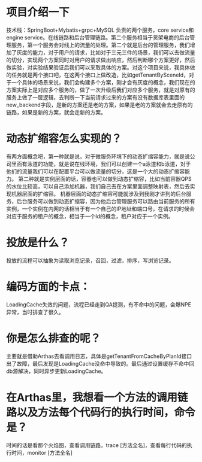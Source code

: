 # 项目介绍一下
技术栈：SpringBoot+Mybatis+grpc+MySQL
负责的两个服务，core service和engine service。在线链路和后台管理链路。第二个服务相当于货架电商的后台管理服务，第一个服务会对线上的流量的处理。第二个就是后台的管理服务，我们增加了灰度的能力，对于用户的请求，比如对于三元三件的场景，我们可以去做流量的切分，实现两个方案同时对用户的请求做出响应，然后判断哪个方案更好，然后做实验，对实验结果验证后我们可以采取具体的方案。对这个项目来说，我具体做的任务就是两个接口吧，在这两个接口上做改造，比如getTenantBySceneId，对于一个具体的场景来说，我们会构建多个方案，刚才会有灰度的概念，我们现在的方案实际上是对应多个服务的，做了一次升级后我们对应多个服务，就是对原有的服务上做了一层逻辑，去判断一下当前请求过来的方案有没有数据库表里面的new_backend字段，是新的方案还是老的方案，如果是老的方案就会去走原有的链路，如果是新的方案，就会走新的方案。
# 动态扩缩容怎么实现的？
有两方面概念吧，第一种就是说，对于微服务环境下的动态扩缩容能力，就是说公司里面有泳道的功能，就是说在线环境，我们可以创建一个a泳道和b泳道，对于他们的流量我们可以在配置平台可以做流量的切分，这是一个大的动态扩缩容能力。
第二种就是实例层面的话，容器也可以做到动态扩缩容，比如当前容器QPS的水位比较高，可以自己添加机器，我们自己去在方案里面调整映射表，然后去实现机器层面的扩缩容。
机器层面的动态扩缩容可能就涉及到我刚才讲到的后台服务，后台服务可以做到动态扩缩容，因为他后台管理服务可以路由当前服务的所有实例，一个实例在内网的话相当于有一个自己的IP地址和端口号，在请求的时候会对应于服务的租户的概念，相当于一个Id的概念，租户对应于一个实例。
# 投放是什么？
投放的流程可以抽象为读取浏览记录，召回，过滤，排序，写浏览记录。
# 编码方面的卡点：
LoadingCache失效的问题，流程已经走到QA提测，有不命中的问题，会爆NPE异常，当时排查了很久。
# 你是怎么排查的呢？
主要就是借助Arthas去看调用日志，具体是getTenantFromCacheByPlanId接口出了故障，最后发现是LoadingCache没命中导致的。最后通过设置缓存不命中回db源解决，同时异步更新LoadingCache。
# 在Arthas里，我想看一个方法的调用链路以及方法每个代码行的执行时间，命令是？
时间的话是看那个火焰图，查看调用链路，trace [方法全名]，查看每行代码的执行时间，monitor [方法全名]